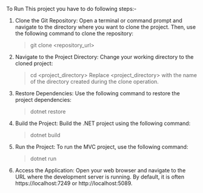 To Run This project you have to do following steps:-

1. Clone the Git Repository: 
   Open a terminal or command prompt and navigate to the directory where you want to clone the project. Then, use the following command to clone the repository:
   >git clone <repository_url>
2. Navigate to the Project Directory:
   Change your working directory to the cloned project:
   >cd <project_directory>
   Replace <project_directory> with the name of the directory created during the clone operation.
3. Restore Dependencies:
   Use the following command to restore the project dependencies:
   >dotnet restore
4. Build the Project:
   Build the .NET project using the following command:
   >dotnet build
6. Run the Project:
   To run the MVC project, use the following command:
   >dotnet run
7. Access the Application:
   Open your web browser and navigate to the URL where the development server is running. By default, it is often https://localhost:7249 or http://localhost:5089.
